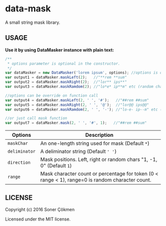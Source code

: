 # data-mask
A small string mask library.

## USAGE

 **Use it by using DataMasker instance with plain text:**

```javascript
/**
 * options parameter is optional in the constructor.
 */
var dataMasker = new DataMasker('lorem ipsum', options); //options is optional
var output1 = dataMasker.maskLeft(2);   //"**rem **sum"
var output2 = dataMasker.maskRight(2);  //"lor** ips**"
var output3 = dataMasker.maskRamdom(2); //"lo*e* ip**m" etc (random chars)

//options can be override on function call
var output4 = dataMasker.maskLeft(2, ' ', '#');   //"##rem ##sum"
var output5 = dataMasker.maskRight(2, ' ', '@');  //"lor@@ ips@@"
var output6 = dataMasker.maskRamdom(2, ' ', '-'); //"lo-e- ip--m" etc (random chars)

//or just call mask function
var output7 = dataMasker.mask(2, ' ', '#', 1);   //"##rem ##sum"
```

Options       | Description
--- | ---
`maskChar`    | An one-length string used for mask (Default `*`)
`deliminator` | A deliminator string (Default `' '`)
`direction  ` | Mask positions. Left, right or random chars "1, -1, 0" (Default `1`)
`range`       | Mask character count or percentage for token (0 < range < 1), range=0 is random character count.

## LICENSE

Copyright (c) 2016 Soner Çökmen

Licensed under the MIT license.